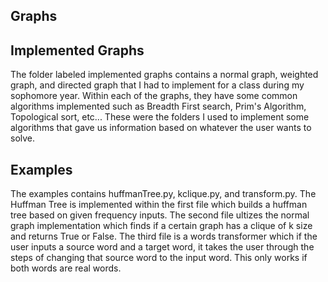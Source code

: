 ## Graphs

## Implemented Graphs
The folder labeled implemented graphs contains a normal graph, weighted graph, and directed graph that I had to implement for a class during my sophomore year. Within each of the graphs, they have some common algorithms implemented such as Breadth First search, Prim's Algorithm, Topological sort, etc... These were the folders I used to implement some algorithms that gave us information based on whatever the user wants to solve. 

## Examples
The examples contains huffmanTree.py, kclique.py, and transform.py. The Huffman Tree is implemented within the first file which builds a huffman tree based on given frequency inputs. The second file ultizes the normal graph implementation which finds if a certain graph has a clique of k size and returns True or False. The third file is a words transformer which if the user inputs a source word and a target word, it takes the user through the steps of changing that source word to the input word. This only works if both words are real words. 
